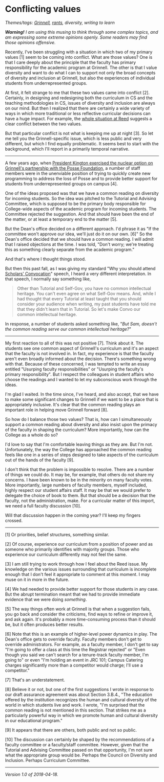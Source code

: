 Conflicting values
==================

_Themes/tags: [Grinnell](index-grinnell), [rants](index-rants), diversity, writing to learn_

_**Warning!** I am using this musing to think through some complex topics,
and am expressing some extreme opinions openly.  Some readers may find
those opinions offensive._

Recently, I've been struggling with a situation in which two of my primary
values [1] seem to be coming into conflict.  What are those values?  One is
that I care deeply about the principle that the faculty has primary
responsibility for the academic program at Grinnell.  The other is that I
value diversity and want to do what I can to support not only the broad
concepts of diversity and inclusion at Grinnell, but also the experiences
of individual students from underrepresented groups.

At first, it felt strange to me that these two values came into
conflict [2].  Certainly, in designing and redesigning both
the curriculum in CS and the teaching methodologies in CS,
issues of diversity and inclusion are always on our mind.
But then I realized that there are certainly a wide variety
of ways in which more traditional or less reflective curricular
decisions can have a huge impact.  For example, the [whole situation at
Reed](https://www.theatlantic.com/education/archive/2017/11/the-surprising-revolt-at-reed/544682/)
suggests a clear conflict between the two values.

But that particular conflict is not what is keeping me up at night [3].
So let me tell you the Grinnell-specific issue, which is less public
and very different, but which I find equally problematic.  It seems
best to start with the background, which I'll report in a primarily
temporal narrative.

---

A few years ago, when [President Kington exercised the nuclear option
on Grinnell's partnership with the Posse
Foundation](posse-termination-revisited), a number of staff members
were in the unenviable position of trying to quickly create new programming
to address the loss of Posse and to provide better support for 
students from underrepresented groups on campus [4].

One of the ideas proposed was that we have a common reading on diversity
for incoming students.  So the idea was pitched to the Tutorial and
Advising Committee, which is supposed to be the primary body responsible
for College-wide aspects of the academic program for incoming students.
The Committee rejected the suggestion.  And that should have been the
end of the matter, or at least a temporary end to the matter [5].

But the Dean's office decided on a different approach.  I'd phrase it as
"If the committee won't approve our idea, we'll just do it on our own. [6]"
So the Dean's office decided that we should have a common reading.  I
will admit that I raised objections at the time.  I was told, "Don't
worry; we're treating this as something clearly separate from the academic
program."

And that's where I thought things stood.

But then this past fall, as I was giving my standard "Why you should
attend [Scholars' Convocation](convocation)" speech, I heard a very
different interpretation.  In that speech, I normally say something
like,

> Other than Tutorial and Self-Gov, you have no common intellectual
heritage.  You can't even agree on what Self-Gov means.  And, while
I had thought that every Tutorial at least taught that you should consider
your audience when writing, my past students have told me that they
didn't learn that in Tutorial.  So let's make Convo our common 
intellectual heritage.

In response, a number of students asked something like, "_But Sam,
doesn't the common reading serve our common intellectual heritage?_"

---

My first reaction to all of this was not positive [7].  Think about it.
The students see one common aspect of Grinnell's curriculum and it's
an aspect that the faculty is not involved in.  In fact, my experience
is that the faculty aren't even broadly informed about the decision.
There's something wrong with that.  Because of these concerned, I was
tempted to write an essay entitled "Usurping faculty responsibilities"
or "Usurping the faculty's primary responsibility".  But I respect the
colleagues in student affairs who choose the readings and I wanted to
let my subconscious work through the ideas.

I'm glad I waited.  In the time since, I've heard, and also accept,
that we have to make some significant changes to Grinnell if we want to
be a place that is appropriately inclusive.  It's clear that the common
reading plays an important role in helping move Grinnell forward [8].

So how do I balance those two values?  That is, how can I simultaneously
support a common reading about diversity and also insist upon the
primacy of the faculty in shaping the curriculum?  More importantly,
how can the College as a whole do so?

I'd love to say that I'm comfortable leaving things as they are.  But
I'm not.  Unfortunately, the way the College has approached the common
reading feels like one in a series of steps designed to take aspects of
the curriculum out of the hands of the faculty [9].

I don't think that the problem is impossible to resolve.  There are a
number of things we could do.  It may be, for example, that others do
not share my concerns.  I have been known to be in the minority on many
faculty votes.  More importantly, large numbers of faculty members, myself
included, highly respect our student affairs staff.  It may be that we
would prefer to delegate the choice of book to them.  But that should
be a decision that the faculty, not the administration, make.  For a
curricular matter of this import, we need a full faculty discussion [10].

Will that discussion happen in the coming year?  I'll keep my fingers
crossed.

---

[1] Or priorities, belief structures, something similar.

[2] Of course, experience our curriculum from a position of power
and as someone who primarily identifies with majority groups.  Those
who experience our curriculum differently may not feel the same.

[3] I am still trying to work through how I feel about the Reed issue.
My knowledge on the various issues surrounding that curriculum is
incomplete enough that I don't feel it appropriate to comment at
this moment.  I may muse on it in more in the future.

[4] We had needed to provide better support for those students in any
case.  But the abrupt termination meant that we had to provide immediate
evidence that we were doing *something*.

[5] The way things often work at Grinnell is that when a suggestion fails,
you go back and consider the criticisms, find ways to refine or improve it,
and ask again.  It's probably a more time-consuming process than it should
be, but it often produces better results.

[6] Note that this is an example of higher-level power dynamics in play.
The Dean's office gets to override faculty.  Faculty members don't
get to override administrators.  For example, as a faculty member, I
don't get to say "I'm going to offer a class at this time the Registrar
rejected" or "Even though you said we can't search for a tenure-track
faculty member, I'm going to" or even "I'm holding an event in JRC 101;
Campus Catering charges significantly more than a competitor would charge;
I'll use a competitor."

[7] That's an understatement.

[8] Believe it or not, but one of the first suggestions I wrote in
response to our draft assurance agreement was about Section 3.B.4.,
"The education offered by the institution recognizes the human and
cultural diversity of the world in which students live and work.  I wrote,
"I'm surprised that the common reading is not mentioned in this section.
That strikes me as a particularly powerful way in which we promote human
and cultural diversity in our educational program."

[9] It appears that there are others, both public and not so public.

[10] The discussion can certainly be shaped by the recommendations of 
a faculty committee or a faculty/staff committee.  However, given that
the Tutorial and Advising Committee passed on that opportunity, I'm
not sure what the appropriate group would be.  Perhaps the Council on
Diversity and Inclusion.  Perhaps Curriculum Committee.

---

*Version 1.0 of 2018-04-18.*
